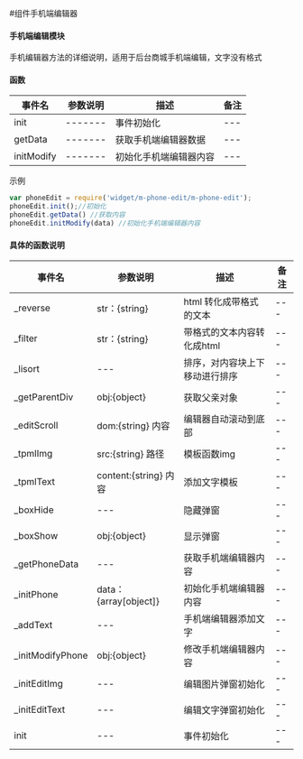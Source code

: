 #组件手机端编辑器  

#### 手机端编辑模块 

手机编辑器方法的详细说明，适用于后台商城手机端编辑，文字没有格式

#### 函数
| 事件名 | 参数说明 | 描述 | 备注 |
| ------- | ------- | --- | --- |
| init | ------- | 事件初始化 | --- |
| getData | ------- | 获取手机端编辑器数据 | --- |
| initModify | ------- | 初始化手机端编辑器内容 | --- |

示例
```javascript
var phoneEdit = require('widget/m-phone-edit/m-phone-edit');
phoneEdit.init();//初始化
phoneEdit.getData() //获取内容
phoneEdit.initModify(data) //初始化手机端编辑器内容

```



#### 具体的函数说明

| 事件名 | 参数说明 | 描述 | 备注 |
| ------- | ------- | --- | --- |
| _reverse | str：{string} | html 转化成带格式的文本 | --- |
| _filter |  str：{string} | 带格式的文本内容转化成html | --- |
| _lisort |  --- | 排序，对内容块上下移动进行排序 | --- |
| _getParentDiv |  obj:{object} | 获取父亲对象 | --- |
| _editScroll |  dom:{string} 内容 | 编辑器自动滚动到底部 | --- |
| _tpmlImg |  src:{string} 路径 | 模板函数img | --- |
| _tpmlText |  content:{string} 内容 | 添加文字模板 | --- |
| _boxHide | ---| 隐藏弹窗 | --- |
| _boxShow | obj:{object} |显示弹窗 | --- |
| _getPhoneData |---|获取手机端编辑器内容 | --- |
| _initPhone |data：{array[object]}|初始化手机端编辑器内容 | --- |
| _addText |---|手机端编辑器添加文字 | --- |
| _initModifyPhone| obj:{object}|修改手机端编辑器内容 | --- |
| _initEditImg|---|编辑图片弹窗初始化 | --- |
| _initEditText|---|编辑文字弹窗初始化 | --- |
| init|---|事件初始化 | --- |





